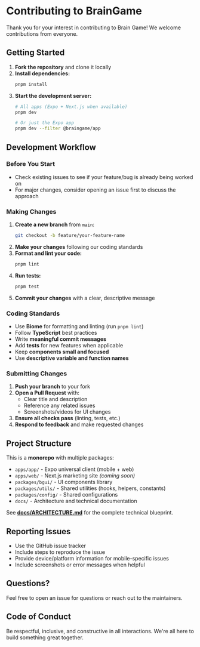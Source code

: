 # Contributing to BrainGame

Thank you for your interest in contributing to Brain Game! We welcome contributions from everyone.

## Getting Started

1. **Fork the repository** and clone it locally
2. **Install dependencies:**
   ```bash
   pnpm install
   ```
3. **Start the development server:**
   ```bash
   # All apps (Expo + Next.js when available)
   pnpm dev
   
   # Or just the Expo app
   pnpm dev --filter @braingame/app
   ```

## Development Workflow

### Before You Start
- Check existing issues to see if your feature/bug is already being worked on
- For major changes, consider opening an issue first to discuss the approach

### Making Changes
1. **Create a new branch** from `main`:
   ```bash
   git checkout -b feature/your-feature-name
   ```
2. **Make your changes** following our coding standards
3. **Format and lint your code:**
   ```bash
   pnpm lint
   ```
4. **Run tests:**
   ```bash
   pnpm test
   ```
5. **Commit your changes** with a clear, descriptive message

### Coding Standards
- Use **Biome** for formatting and linting (run `pnpm lint`)
- Follow **TypeScript** best practices
- Write **meaningful commit messages**
- Add **tests** for new features when applicable
- Keep **components small and focused**
- Use **descriptive variable and function names**

### Submitting Changes
1. **Push your branch** to your fork
2. **Open a Pull Request** with:
   - Clear title and description
   - Reference any related issues
   - Screenshots/videos for UI changes
3. **Ensure all checks pass** (linting, tests, etc.)
4. **Respond to feedback** and make requested changes

## Project Structure
This is a **monorepo** with multiple packages:

- `apps/app/` - Expo universal client (mobile + web)
- `apps/web/` - Next.js marketing site *(coming soon)*
- `packages/bgui/` - UI components library
- `packages/utils/` - Shared utilities (hooks, helpers, constants)
- `packages/config/` - Shared configurations
- `docs/` - Architecture and technical documentation

See **[docs/ARCHITECTURE.md](docs/ARCHITECTURE.md)** for the complete technical blueprint.

## Reporting Issues
- Use the GitHub issue tracker
- Include steps to reproduce the issue
- Provide device/platform information for mobile-specific issues
- Include screenshots or error messages when helpful

## Questions?
Feel free to open an issue for questions or reach out to the maintainers.

## Code of Conduct
Be respectful, inclusive, and constructive in all interactions. We're all here to build something great together. 